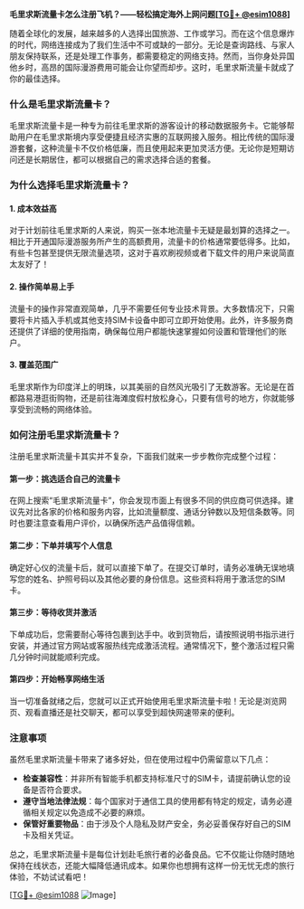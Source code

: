 **毛里求斯流量卡怎么注册飞机？——轻松搞定海外上网问题[[TG💪+ @esim1088](https://t.me/s/esim1088)]**

随着全球化的发展，越来越多的人选择出国旅游、工作或学习。而在这个信息爆炸的时代，网络连接成为了我们生活中不可或缺的一部分。无论是查询路线、与家人朋友保持联系，还是处理工作事务，都需要稳定的网络支持。然而，当你身处异国他乡时，高昂的国际漫游费用可能会让你望而却步。这时，毛里求斯流量卡就成了你的最佳选择。

### 什么是毛里求斯流量卡？

毛里求斯流量卡是一种专为前往毛里求斯的游客设计的移动数据服务卡。它能够帮助用户在毛里求斯境内享受便捷且经济实惠的互联网接入服务。相比传统的国际漫游套餐，这种流量卡不仅价格低廉，而且使用起来更加灵活方便。无论你是短期访问还是长期居住，都可以根据自己的需求选择合适的套餐。

### 为什么选择毛里求斯流量卡？

#### 1. **成本效益高**
   对于计划前往毛里求斯的人来说，购买一张本地流量卡无疑是最划算的选择之一。相比于开通国际漫游服务所产生的高额费用，流量卡的价格通常要低得多。比如，有些卡包甚至提供无限流量选项，这对于喜欢刷视频或者下载文件的用户来说简直太友好了！

#### 2. **操作简单易上手**
   流量卡的操作非常直观简单，几乎不需要任何专业技术背景。大多数情况下，只需要将卡片插入手机或其他支持SIM卡设备中即可立即开始使用。此外，许多服务商还提供了详细的使用指南，确保每位用户都能快速掌握如何设置和管理他们的账户。

#### 3. **覆盖范围广**
   毛里求斯作为印度洋上的明珠，以其美丽的自然风光吸引了无数游客。无论是在首都路易港逛街购物，还是前往海滩度假村放松身心，只要有信号的地方，你就能够享受到流畅的网络体验。

### 如何注册毛里求斯流量卡？

注册毛里求斯流量卡其实并不复杂，下面我们就来一步步教你完成整个过程：

#### 第一步：挑选适合自己的流量卡
   在网上搜索“毛里求斯流量卡”，你会发现市面上有很多不同的供应商可供选择。建议先对比各家的价格和服务内容，比如流量额度、通话分钟数以及短信条数等。同时也要注意查看用户评价，以确保所选产品值得信赖。

#### 第二步：下单并填写个人信息
   确定好心仪的流量卡后，就可以直接下单了。在提交订单时，请务必准确无误地填写您的姓名、护照号码以及其他必要的身份信息。这些资料将用于激活您的SIM卡。

#### 第三步：等待收货并激活
   下单成功后，您需要耐心等待包裹到达手中。收到货物后，请按照说明书指示进行安装，并通过官方网站或客服热线完成激活流程。通常情况下，整个激活过程只需几分钟时间就能顺利完成。

#### 第四步：开始畅享网络生活
   当一切准备就绪之后，您就可以正式开始使用毛里求斯流量卡啦！无论是浏览网页、观看直播还是社交聊天，都可以享受到超快网速带来的便利。

### 注意事项

虽然毛里求斯流量卡带来了诸多好处，但在使用过程中仍需留意以下几点：
- **检查兼容性**：并非所有智能手机都支持标准尺寸的SIM卡，请提前确认您的设备是否符合要求。
- **遵守当地法律法规**：每个国家对于通信工具的使用都有特定的规定，请务必遵循相关规定以免造成不必要的麻烦。
- **保管好重要物品**：由于涉及个人隐私及财产安全，务必妥善保存好自己的SIM卡及相关凭证。

总之，毛里求斯流量卡是每位计划赴毛旅行者的必备良品。它不仅能让你随时随地保持在线状态，还能大幅降低通讯成本。如果你也想拥有这样一份无忧无虑的旅行体验，不妨试试看吧！

[[TG💪+ @esim1088](https://t.me/s/esim1088) ![Image](https://i.postimg.cc/4NQfJmqS/Snipaste-2025-05-13-00-14-12.png)]